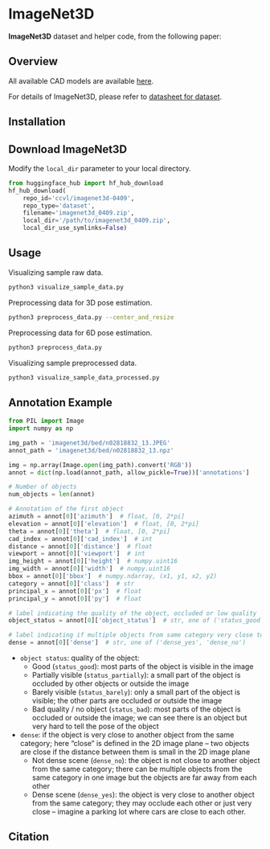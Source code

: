 # ImageNet3D

**ImageNet3D** dataset and helper code, from the following paper:

## Overview

All available CAD models are available [here](vis_models.md).

For details of ImageNet3D, please refer to [datasheet for dataset](datasheet_for_dataset.md).

## Installation

## Download ImageNet3D

Modify the `local_dir` parameter to your local directory.

```py
from huggingface_hub import hf_hub_download
hf_hub_download(
    repo_id='ccvl/imagenet3d-0409',
    repo_type='dataset',
    filename='imagenet3d_0409.zip',
    local_dir='/path/to/imagenet3d_0409.zip',
    local_dir_use_symlinks=False)
```

## Usage

Visualizing sample raw data.

```sh
python3 visualize_sample_data.py
```

Preprocessing data for 3D pose estimation.

```sh
python3 preprocess_data.py --center_and_resize
```

Preprocessing data for 6D pose estimation.

```sh
python3 preprocess_data.py
```

Visualizing sample preprocessed data.

```sh
python3 visualize_sample_data_processed.py
```

## Annotation Example

```py
from PIL import Image
import numpy as np

img_path = 'imagenet3d/bed/n02818832_13.JPEG'
annot_path = 'imagenet3d/bed/n02818832_13.npz'

img = np.array(Image.open(img_path).convert('RGB'))
annot = dict(np.load(annot_path, allow_pickle=True))['annotations']

# Number of objects
num_objects = len(annot)

# Annotation of the first object
azimuth = annot[0]['azimuth']  # float, [0, 2*pi]
elevation = annot[0]['elevation']  # float, [0, 2*pi]
theta = annot[0]['theta']  # float, [0, 2*pi]
cad_index = annot[0]['cad_index']  # int
distance = annot[0]['distance']  # float
viewport = annot[0]['viewport']  # int
img_height = annot[0]['height']  # numpy.uint16
img_width = annot[0]['width']  # numpy.uint16
bbox = annot[0]['bbox']  # numpy.ndarray, (x1, y1, x2, y2)
category = annot[0]['class']  # str
principal_x = annot[0]['px']  # float
principal_y = annot[0]['py']  # float

# label indicating the quality of the object, occluded or low quality
object_status = annot[0]['object_status']  # str, one of ('status_good', 'status_partially', 'status_barely', 'status_bad')

# label indicating if multiple objects from same category very close to each other
dense = annot[0]['dense']  # str, one of ('dense_yes', 'dense_no')
```

* `object status`: quality of the object:
  * Good (`status_good`): most parts of the object is visible in the image
  * Partially visible (`status_partially`): a small part of the object is occluded by other objects or outside the image
  * Barely visible (`status_barely`): only a small part of the object is visible; the other parts are occluded or outside the image
  * Bad quality / no object (`status_bad`): most parts of the object is occluded or outside the image; we can see there is an object but very hard to tell the pose of the object
* `dense`: if the object is very close to another object from the same category; here “close” is defined in the 2D image plane – two objects are close if the distance between them is small in the 2D image plane
  * Not dense scene (`dense_no`): the object is not close to another object from the same category; there can be multiple objects from the same category in one image but the objects are far away from each other
  * Dense scene (`dense_yes`): the object is very close to another object from the same category; they may occlude each other or just very close – imagine a parking lot where cars are close to each other.

## Citation

